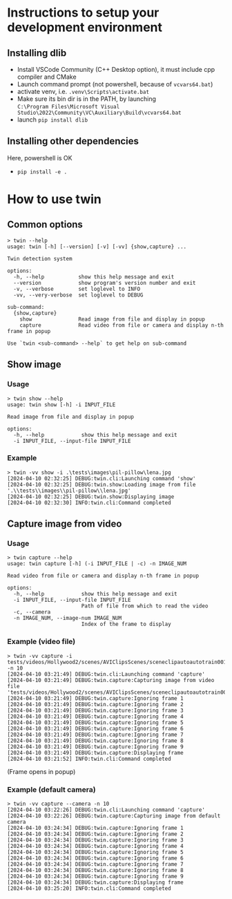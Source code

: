 Instructions to setup your development environment
==================================================

Installing dlib
---------------

- Install VSCode Community (C++ Desktop option), it must include cpp compiler and CMake
- Launch command prompt (not powershell, because of `vcvars64.bat`)
- activate venv, i.e. `.venv\Scripts\activate.bat`
- Make sure its bin dir is in the PATH, by launching  
  `C:\Program Files\Microsoft Visual Studio\2022\Community\VC\Auxiliary\Build\vcvars64.bat`
- launch `pip install dlib`

Installing other dependencies
-----------------------------

Here, powershell is OK

- `pip install -e .`


How to use twin
===============

Common options
--------------

```shell
> twin --help
usage: twin [-h] [--version] [-v] [-vv] {show,capture} ...

Twin detection system

options:
  -h, --help           show this help message and exit
  --version            show program's version number and exit
  -v, --verbose        set loglevel to INFO
  -vv, --very-verbose  set loglevel to DEBUG

sub-command:
  {show,capture}
    show               Read image from file and display in popup
    capture            Read video from file or camera and display n-th frame in popup

Use `twin <sub-command> --help` to get help on sub-command
```

Show image
----------

### Usage

```shell
> twin show --help   
usage: twin show [-h] -i INPUT_FILE

Read image from file and display in popup

options:
  -h, --help            show this help message and exit
  -i INPUT_FILE, --input-file INPUT_FILE
```

### Example

```shell
> twin -vv show -i .\tests\images\pil-pillow\lena.jpg
[2024-04-10 02:32:25] DEBUG:twin.cli:Launching command 'show'
[2024-04-10 02:32:25] DEBUG:twin.show:Loading image from file '.\\tests\\images\\pil-pillow\\lena.jpg'
[2024-04-10 02:32:25] DEBUG:twin.show:Displaying image
[2024-04-10 02:32:30] INFO:twin.cli:Command completed
```

Capture image from video
------------------------

### Usage

```shell
> twin capture --help
usage: twin capture [-h] (-i INPUT_FILE | -c) -n IMAGE_NUM

Read video from file or camera and display n-th frame in popup

options:
  -h, --help            show this help message and exit
  -i INPUT_FILE, --input-file INPUT_FILE
                        Path of file from which to read the video
  -c, --camera
  -n IMAGE_NUM, --image-num IMAGE_NUM
                        Index of the frame to display
```

### Example (video file)

```shell
> twin -vv capture -i tests/videos/Hollywood2/scenes/AVIClipsScenes/sceneclipautoautotrain00133.avi -n 10
[2024-04-10 03:21:49] DEBUG:twin.cli:Launching command 'capture'
[2024-04-10 03:21:49] DEBUG:twin.capture:Capturing image from video file 'tests/videos/Hollywood2/scenes/AVIClipsScenes/sceneclipautoautotrain00133.avi'
[2024-04-10 03:21:49] DEBUG:twin.capture:Ignoring frame 1
[2024-04-10 03:21:49] DEBUG:twin.capture:Ignoring frame 2
[2024-04-10 03:21:49] DEBUG:twin.capture:Ignoring frame 3
[2024-04-10 03:21:49] DEBUG:twin.capture:Ignoring frame 4
[2024-04-10 03:21:49] DEBUG:twin.capture:Ignoring frame 5
[2024-04-10 03:21:49] DEBUG:twin.capture:Ignoring frame 6
[2024-04-10 03:21:49] DEBUG:twin.capture:Ignoring frame 7
[2024-04-10 03:21:49] DEBUG:twin.capture:Ignoring frame 8
[2024-04-10 03:21:49] DEBUG:twin.capture:Ignoring frame 9
[2024-04-10 03:21:49] DEBUG:twin.capture:Displaying frame
[2024-04-10 03:21:52] INFO:twin.cli:Command completed
```

(Frame opens in popup)

### Example (default camera)

```shell
> twin -vv capture --camera -n 10                                                   
[2024-04-10 03:22:26] DEBUG:twin.cli:Launching command 'capture'
[2024-04-10 03:22:26] DEBUG:twin.capture:Capturing image from default camera
[2024-04-10 03:24:34] DEBUG:twin.capture:Ignoring frame 1
[2024-04-10 03:24:34] DEBUG:twin.capture:Ignoring frame 2
[2024-04-10 03:24:34] DEBUG:twin.capture:Ignoring frame 3
[2024-04-10 03:24:34] DEBUG:twin.capture:Ignoring frame 4
[2024-04-10 03:24:34] DEBUG:twin.capture:Ignoring frame 5
[2024-04-10 03:24:34] DEBUG:twin.capture:Ignoring frame 6
[2024-04-10 03:24:34] DEBUG:twin.capture:Ignoring frame 7
[2024-04-10 03:24:34] DEBUG:twin.capture:Ignoring frame 8
[2024-04-10 03:24:34] DEBUG:twin.capture:Ignoring frame 9
[2024-04-10 03:24:34] DEBUG:twin.capture:Displaying frame
[2024-04-10 03:25:20] INFO:twin.cli:Command completed
```